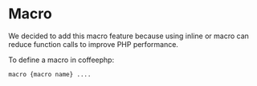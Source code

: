 Macro
==================
We decided to add this macro feature because using inline or macro can reduce
function calls to improve PHP performance.

To define a macro in coffeephp:

    macro {macro name} ....

